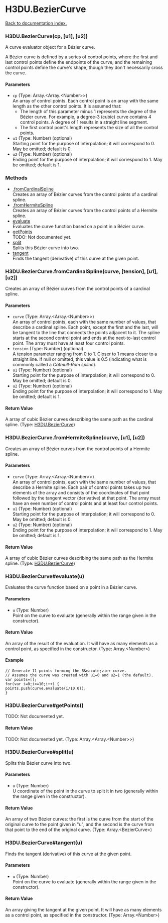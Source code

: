 # H3DU.BezierCurve

[Back to documentation index.](index.md)

 <a name='H3DU.BezierCurve'></a>
### H3DU.BezierCurve(cp, [u1], [u2])

A curve evaluator object for a B&eacute;zier curve.

A B&eacute;zier curve is defined by a series of control points, where
the first and last control points define the endpoints of the curve, and
the remaining control points define the curve's shape, though they don't
necessarily cross the curve.

#### Parameters

* `cp` (Type: Array.&lt;Array.&lt;Number>>)<br>
    An array of control points. Each control point is an array with the same length as the other control points. It is assumed that:<ul> <li>The length of this parameter minus 1 represents the degree of the B&eacute;zier curve. For example, a degree-3 (cubic) curve contains 4 control points. A degree of 1 results in a straight line segment. <li>The first control point's length represents the size of all the control points. </ul>
* `u1` (Type: Number) (optional)<br>
    Starting point for the purpose of interpolation; it will correspond to 0. May be omitted; default is 0.
* `u2` (Type: Number) (optional)<br>
    Ending point for the purpose of interpolation; it will correspond to 1. May be omitted; default is 1.

### Methods

* [.fromCardinalSpline](#H3DU.BezierCurve.fromCardinalSpline)<br>Creates an array of B&eacute;zier curves from the control points of a cardinal spline.
* [.fromHermiteSpline](#H3DU.BezierCurve.fromHermiteSpline)<br>Creates an array of B&eacute;zier curves from the control points of a Hermite spline.
* [evaluate](#H3DU.BezierCurve_H3DU.BezierCurve_evaluate)<br>Evaluates the curve function based on a point
in a B&eacute;zier curve.
* [getPoints](#H3DU.BezierCurve_H3DU.BezierCurve_getPoints)<br>TODO: Not documented yet.
* [split](#H3DU.BezierCurve_H3DU.BezierCurve_split)<br>Splits this B&eacute;zier curve into two.
* [tangent](#H3DU.BezierCurve_H3DU.BezierCurve_tangent)<br>Finds the tangent (derivative) of
this curve at the given point.

 <a name='H3DU.BezierCurve.fromCardinalSpline'></a>
### H3DU.BezierCurve.fromCardinalSpline(curve, [tension], [u1], [u2])

Creates an array of B&eacute;zier curves from the control points of a cardinal spline.

#### Parameters

* `curve` (Type: Array.&lt;Array.&lt;Number>>)<br>
    An array of control points, each with the same number of values, that describe a cardinal spline. Each point, except the first and the last, will be tangent to the line that connects the points adjacent to it. The spline starts at the second control point and ends at the next-to-last control point. The array must have at least four control points.
* `tension` (Type: Number) (optional)<br>
    A tension parameter ranging from 0 to 1. Closer to 1 means closer to a straight line. If null or omitted, this value is 0.5 (indicating what is commonly called a <i>Catmull-Rom spline</i>).
* `u1` (Type: Number) (optional)<br>
    Starting point for the purpose of interpolation; it will correspond to 0. May be omitted; default is 0.
* `u2` (Type: Number) (optional)<br>
    Ending point for the purpose of interpolation; it will correspond to 1. May be omitted; default is 1.

#### Return Value

A array of cubic B&eacute;zier curves describing the
same path as the cardinal spline. (Type: <a href="H3DU.BezierCurve.md">H3DU.BezierCurve</a>)

 <a name='H3DU.BezierCurve.fromHermiteSpline'></a>
### H3DU.BezierCurve.fromHermiteSpline(curve, [u1], [u2])

Creates an array of B&eacute;zier curves from the control points of a Hermite spline.

#### Parameters

* `curve` (Type: Array.&lt;Array.&lt;Number>>)<br>
    An array of control points, each with the same number of values, that describe a Hermite spline. Each pair of control points takes up two elements of the array and consists of the coordinates of that point followed by the tangent vector (derivative) at that point. The array must have an even number of control points and at least four control points.
* `u1` (Type: Number) (optional)<br>
    Starting point for the purpose of interpolation; it will correspond to 0. May be omitted; default is 0.
* `u2` (Type: Number) (optional)<br>
    Ending point for the purpose of interpolation; it will correspond to 1. May be omitted; default is 1.

#### Return Value

A array of cubic B&eacute;zier curves describing the
same path as the Hermite spline. (Type: <a href="H3DU.BezierCurve.md">H3DU.BezierCurve</a>)

 <a name='H3DU.BezierCurve_H3DU.BezierCurve_evaluate'></a>
### H3DU.BezierCurve#evaluate(u)

Evaluates the curve function based on a point
in a B&eacute;zier curve.

#### Parameters

* `u` (Type: Number)<br>
    Point on the curve to evaluate (generally within the range given in the constructor).

#### Return Value

An array of the result of
the evaluation. It will have as many elements as a control point, as specified in the constructor. (Type: Array.&lt;Number>)

#### Example

    // Generate 11 points forming the B&eacute;zier curve.
    // Assumes the curve was created with u1=0 and u2=1 (the default).
    var points=[];
    for(var i=0;i<=10;i++) {
    points.push(curve.evaluate(i/10.0));
    }

 <a name='H3DU.BezierCurve_H3DU.BezierCurve_getPoints'></a>
### H3DU.BezierCurve#getPoints()

TODO: Not documented yet.

#### Return Value

TODO: Not documented yet. (Type: Array.&lt;Array.&lt;Number>>)

 <a name='H3DU.BezierCurve_H3DU.BezierCurve_split'></a>
### H3DU.BezierCurve#split(u)

Splits this B&eacute;zier curve into two.

#### Parameters

* `u` (Type: Number)<br>
    U coordinate of the point in the curve to split it in two (generally within the range given in the constructor).

#### Return Value

An array of two B&eacute;zier curves: the
first is the curve from the start of the original curve to the point given in "u", and the second
is the curve from that point to the end of the original curve. (Type: Array.&lt;BezierCurve>)

 <a name='H3DU.BezierCurve_H3DU.BezierCurve_tangent'></a>
### H3DU.BezierCurve#tangent(u)

Finds the tangent (derivative) of
this curve at the given point.

#### Parameters

* `u` (Type: Number)<br>
    Point on the curve to evaluate (generally within the range given in the constructor).

#### Return Value

An array giving the tangent at the given point.
It will have as many elements as a control point, as specified in the constructor. (Type: Array.&lt;Number>)
